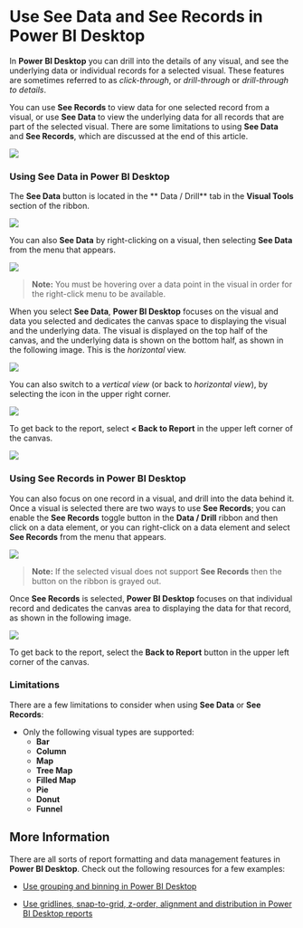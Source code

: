 <properties
   pageTitle="See data and records in Power BI Desktop visuals"
   description="Use the See Data and See Records features of Power BI Desktop to drill into details"
   services="powerbi"
   documentationCenter=""
   authors="davidiseminger"
   manager="mblythe"
   backup=""
   editor=""
   tags=""
   qualityFocus="no"
   qualityDate=""/>

<tags
   ms.service="powerbi"
   ms.devlang="NA"
   ms.topic="article"
   ms.tgt_pltfrm="NA"
   ms.workload="powerbi"
   ms.date="12/05/2016"
   ms.author="davidi"/>

# Use See Data and See Records in Power BI Desktop

In **Power BI Desktop** you can drill into the details of any visual, and see the underlying data or individual records for a selected visual. These features are sometimes referred to as *click-through*, or *drill-through* or *drill-through to details*.

You can use **See Records** to view data for one selected record from a visual, or use **See Data** to view the underlying data for all records that are part of the selected visual. There are some limitations to using **See Data** and **See Records**, which are discussed at the end of this article.

![](media/powerbi-desktop-see-data-see-records/see-data-see-records_1.png)

### Using See Data in Power BI Desktop

The **See Data** button is located in the ** Data / Drill** tab in the **Visual Tools** section of the ribbon.

![](media/powerbi-desktop-see-data-see-records/see-data-see-records_2.png)

You can also **See Data** by right-clicking on a visual, then selecting **See Data** from the menu that appears.

![](media/powerbi-desktop-see-data-see-records/see-data-see-records_3.png)

> **Note:** You must be hovering over a data point in the visual in order for the right-click menu to be available.

When you select **See Data**, **Power BI Desktop** focuses on the visual and data you selected and dedicates the canvas space to displaying the visual and the underlying data. The visual is displayed on the top half of the canvas, and the underlying data is shown on the bottom half, as shown in the following image. This is the *horizontal* view.

![](media/powerbi-desktop-see-data-see-records/see-data-see-records_4.png)

You can also switch to a *vertical view* (or back to *horizontal view*), by selecting the icon in the upper right corner.

![](media/powerbi-desktop-see-data-see-records/see-data-see-records_5.png)

To get back to the report, select **< Back to Report** in the upper left corner of the canvas.

![](media/powerbi-desktop-see-data-see-records/see-data-see-records_6.png)

### Using See Records in Power BI Desktop

You can also focus on one record in a visual, and drill into the data behind it. Once a visual is selected there are two ways to use **See Records**; you can enable the **See Records** toggle button in the **Data / Drill** ribbon and then click on a data element, or you can right-click on a data element and select **See Records** from the menu that appears.

![](media/powerbi-desktop-see-data-see-records/see-data-see-records_7.png)

> **Note:** If the selected visual does not support **See Records** then the button on the ribbon is grayed out.

Once **See Records** is selected, **Power BI Desktop** focuses on that individual record and dedicates the canvas area to displaying the data for that record, as shown in the following image.

![](media/powerbi-desktop-see-data-see-records/see-data-see-records_8.png)

To get back to the report, select the **Back to Report** button in the upper left corner of the canvas.

### Limitations

There are a few limitations to consider when using **See Data** or **See Records**:

-   Only the following visual types are supported:
    -   **Bar**
    -   **Column**
    -   **Map**
    -   **Tree Map**
    -   **Filled Map**
    -   **Pie**
    -   **Donut**
    -   **Funnel**


## More Information

﻿There are all sorts of report formatting and data management features in **Power BI Desktop**. Check out the following resources for a few examples:

-   [Use grouping and binning in Power BI Desktop](powerbi-desktop-grouping-and-binning.md)

-   [Use gridlines, snap-to-grid, z-order, alignment and distribution in Power BI Desktop reports](powerbi-desktop-gtidlines-snap-to-grid.md)
